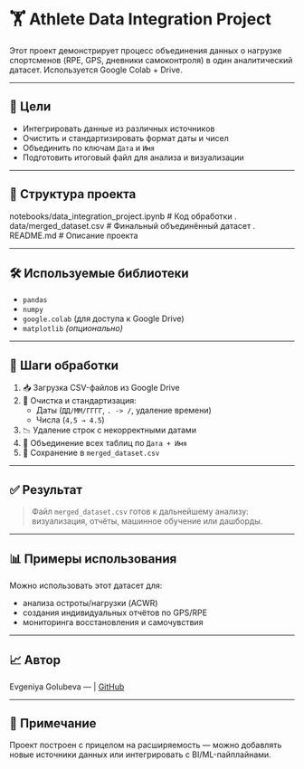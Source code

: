 # 🏋️ Athlete Data Integration Project

Этот проект демонстрирует процесс объединения данных о нагрузке спортсменов (RPE, GPS, дневники самоконтроля) в один аналитический датасет. Используется Google Colab + Drive.

---

## 📌 Цели

- Интегрировать данные из различных источников
- Очистить и стандартизировать формат даты и чисел
- Объединить по ключам `Дата` и `Имя`
- Подготовить итоговый файл для анализа и визуализации

---

## 🧱 Структура проекта

notebooks/data_integration_project.ipynb # Код обработки
.
data/merged_dataset.csv # Финальный объединённый датасет
.
README.md # Описание проекта

---

## 🛠️ Используемые библиотеки

- `pandas`
- `numpy`
- `google.colab` (для доступа к Google Drive)
- `matplotlib` *(опционально)*

---

## 🔄 Шаги обработки

1. 📥 Загрузка CSV-файлов из Google Drive
2. 🧹 Очистка и стандартизация:
   - Даты (`ДД/ММ/ГГГГ`, `. -> /`, удаление времени)
   - Числа (`4,5 → 4.5`)
3. 📉 Удаление строк с некорректными датами
4. 🔗 Объединение всех таблиц по `Дата + Имя`
5. 💾 Сохранение в `merged_dataset.csv`

---

## ✅ Результат

> Файл `merged_dataset.csv` готов к дальнейшему анализу: визуализация, отчёты, машинное обучение или дашборды.

---

## 📊 Примеры использования

Можно использовать этот датасет для:
- анализа остроты/нагрузки (ACWR)
- создания индивидуальных отчётов по GPS/RPE
- мониторинга восстановления и самочувствия

---

## 📈 Автор

Evgeniya Golubeva — | [GitHub](https://github.com/JaneGol)

---

## 📌 Примечание

Проект построен с прицелом на расширяемость — можно добавлять новые источники данных или интегрировать с BI/ML-пайплайнами.
